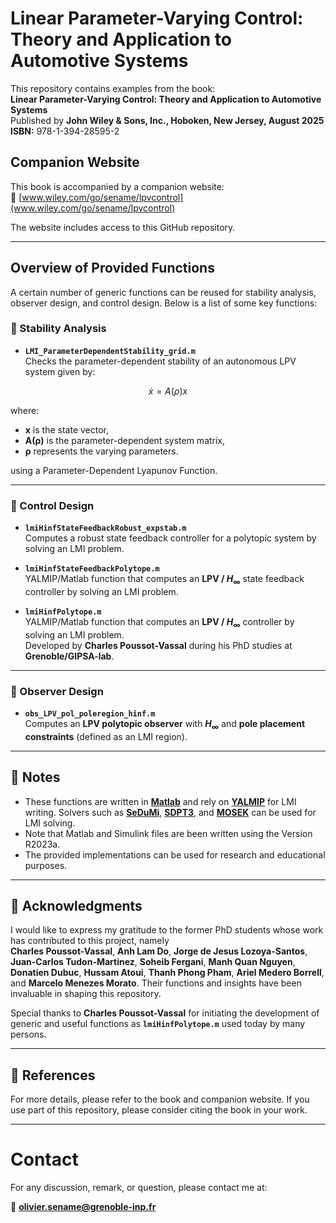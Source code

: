 # Linear Parameter-Varying Control: Theory and Application to Automotive Systems

This repository contains examples from the book:  
**Linear Parameter-Varying Control: Theory and Application to Automotive Systems**  
Published by **John Wiley & Sons, Inc., Hoboken, New Jersey, August 2025**
**ISBN:** 978-1-394-28595-2  

## Companion Website

This book is accompanied by a companion website:  
🔗 [www.wiley.com/go/sename/lpvcontrol](www.wiley.com/go/sename/lpvcontrol)  

The website includes access to this GitHub repository.

---

## Overview of Provided Functions

A certain number of generic functions can be reused for stability analysis, observer design, and control design. Below is a list of some key functions:

### 🔹 Stability Analysis

- **`LMI_ParameterDependentStability_grid.m`**  
  Checks the parameter-dependent stability of an autonomous LPV system given by:

$$\dot{x} = A(\rho)x$$

where:
- **x** is the state vector,
- **A(ρ)** is the parameter-dependent system matrix,
- **ρ** represents the varying parameters.

using a Parameter-Dependent Lyapunov Function.

---

### 🔹 Control Design

- **`lmiHinfStateFeedbackRobust_expstab.m`**  
  Computes a robust state feedback controller for a polytopic system by solving an LMI problem.

- **`lmiHinfStateFeedbackPolytope.m`**  
  YALMIP/Matlab function that computes an **LPV / $H_\infty$** state feedback controller by solving an LMI problem.

- **`lmiHinfPolytope.m`**  
  YALMIP/Matlab function that computes an **LPV / $H_\infty$** controller by solving an LMI problem.  
  Developed by **Charles Poussot-Vassal** during his PhD studies at **Grenoble/GIPSA-lab**.

---

### 🔹 Observer Design

- **`obs_LPV_pol_poleregion_hinf.m`**  
  Computes an **LPV polytopic observer** with **$H_\infty$** and **pole placement constraints** (defined as an LMI region).

---

## 📌 Notes

- These functions are written in **[Matlab](https://www.mathworks.com/products/matlab.html)** and rely on **[YALMIP](https://yalmip.github.io/)** for LMI writing. Solvers such as **[SeDuMi](https://sedumi.ie.lehigh.edu/)**, **[SDPT3](https://github.com/sqlp/sdpt3)**, and **[MOSEK](https://www.mosek.com/)** can be used for LMI solving.
- Note that Matlab and Simulink files are been written using the Version R2023a.
- The provided implementations can be used for research and educational purposes.


---
## 📌 Acknowledgments

I would like to express my gratitude to the former PhD students whose work has contributed to this project, namely  
**Charles Poussot-Vassal**, **Anh Lam Do**, **Jorge de Jesus Lozoya-Santos**, **Juan-Carlos Tudon-Martinez**, **Soheib Fergani**, **Manh Quan Nguyen**, **Donatien Dubuc**, **Hussam Atoui**, **Thanh Phong Pham**, **Ariel Medero Borrell**, and **Marcelo Menezes Morato**.  Their functions and insights have been invaluable in shaping this repository.

Special thanks to  **Charles Poussot-Vassal** for initiating the development of generic and useful functions as **`lmiHinfPolytope.m`**  used today by many persons.

---

## 🔗 References

For more details, please refer to the book and companion website. If you use part of this repository, please consider citing the book in your work.  

---



# Contact

For any discussion, remark, or question, please contact me at:

📧 **olivier.sename@grenoble-inp.fr**



